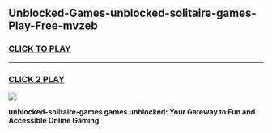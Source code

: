 
## Unblocked-Games-unblocked-solitaire-games-Play-Free-mvzeb
<h3>
<a href="https://premium76.site?title=unblocked-solitaire-games&ref=09A">CLICK TO PLAY</a></h3>
<hr>

<h3>
<a href="https://premium76.site?title=unblocked-solitaire-games&ref=09A">CLICK 2 PLAY</a>
  
</h3>

<a href="https://premium76.site?title=unblocked-solitaire-games&ref=09A"><img src="https://clearcache.store/games.png"></a>


**unblocked-solitaire-games games unblocked: Your Gateway to Fun and Accessible Online Gaming**

